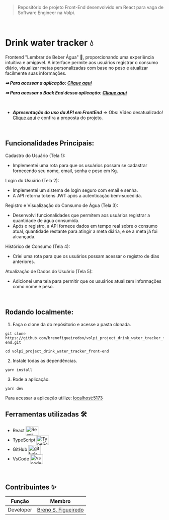 > Repositório de projeto Front-End desenvolvido em React para vaga de Software Engineer na Volpi.
 <br />
 
 
 # Drink water tracker 💧

 Frontend "Lembrar de Beber Água" 📱, proporcionando uma experiência intuitiva e amigável. A interface permite aos usuários registrar o consumo diário, visualizar metas personalizadas com base no peso e atualizar facilmente suas informações.
 
***➡ Para acessar a aplicação: [Clique aqui](https://volpi-project-drink-water-tracker-front-end.vercel.app)***

***➡ Para acessar o Back End dessa aplicação: [Clique aqui](https://github.com/brenofigueiredoo/volpi_project_drink_water_tracker_back-end)***

<br />

* ***Apresentação do uso da API em FrontEnd*** => Obs: Vídeo desatualizado! [Clique aqui](https://share.vidyard.com/watch/AMU2Fv6xGATGjqtPcuLwms?) e confira a proposta do projeto.

<br />

## Funcionalidades Principais:

Cadastro do Usuário (Tela 1):
- Implementei uma rota para que os usuários possam se cadastrar fornecendo seu nome, email, senha e peso em Kg.

Login do Usuário (Tela 2):
- Implementei um sistema de login seguro com email e senha.
- A API retorna tokens JWT após a autenticação bem-sucedida.

Registro e Visualização do Consumo de Água (Tela 3):
- Desenvolvi funcionalidades que permitem aos usuários registrar a quantidade de água consumida.
- Após o registro, a API fornece dados em tempo real sobre o consumo atual, quantidade restante para atingir a meta diária, e se a meta já foi alcançada.

Histórico de Consumo (Tela 4):
- Criei uma rota para que os usuários possam acessar o registro de dias anteriores.

Atualização de Dados do Usuário (Tela 5):
- Adicionei uma tela para permitir que os usuários atualizem informações como nome e peso.

<br />

## Rodando localmente:
1. Faça o clone da do repósitorio e acesse a pasta clonada.
```shell
git clone https://github.com/brenofigueiredoo/volpi_project_drink_water_tracker_front-end.git

cd volpi_project_drink_water_tracker_front-end
```
2. Instale todas as dependências.
```
yarn install
```
3. Rode a aplicação.
```
yarn dev
```
Para acessar a aplicação utilize: [localhost:5173](localhost:5173)
&nbsp;

## Ferramentas utilizadas 🛠 
- React <img align="center" alt="React" height="30" width="40" src="https://cdn.jsdelivr.net/gh/devicons/devicon/icons/react/react-original.svg">
- TypeScript <img align="center" alt="TypeScript" height="30" width="40" src="https://cdn.jsdelivr.net/gh/devicons/devicon/icons/typescript/typescript-original.svg">
- GitHub <img align="center" alt="github" height="30" width="40" src="https://cdn.jsdelivr.net/gh/devicons/devicon/icons/github/github-original.svg">
- VsCode <img align="center" alt="vscode" height="30" width="40" src="https://cdn.jsdelivr.net/gh/devicons/devicon/icons/vscode/vscode-original.svg"> 

&nbsp;


## Contribuintes ✨

Função   | Membro
--------- | ------
Developer | [Breno S. Figueiredo](https://www.linkedin.com/in/brenosfigueiredo/)
